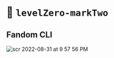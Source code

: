 # 📣 `levelZero-markTwo`

## Fandom CLI

![scr 2022-08-31 at 9 57 56 PM](https://user-images.githubusercontent.com/28717686/187730788-a4e16191-50e7-4f46-b4ec-9c089798e16b.gif)
